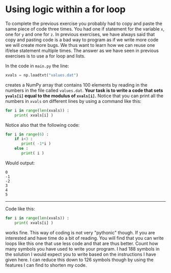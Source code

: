 # Using logic within a for loop

To complete the previous exercise you probably had to copy and paste the same piece of code three times.  You had one if statement for the variable `x`, one for `y` and one for `z`.  In previous exercises, we have always said that copy and pasting code is a bad way to program as if we write more code we will create more bugs.  We thus want to learn how we can reuse one if/else statement multiple times.  The answer as we have seen in previous exercises is to use a for loop and lists. 

In the code in `main.py` the line:

```python
xvals = np.loadtxt("values.dat")
```

creates a NumPy array that contains 100 elements by reading in the numbers in the file called `values.dat`.  __Your task is to write a code that sets `yvals[i]` equal to the modulus of `xvals[i]`.__  Notice that you can print all the numbers in `xvals` on different lines by using a command like this:

```python
for i in range(len(xvals)) :
    print( xvals[i] )
```

Notice also that the following code:

```python
for i in range(6) :
    if i<3 : 
       print( -1*i )
    else :
       print( i )
```       

Would output:

````
0
-1
-2
3
4
5
````

****
Code like this:

```python
for i in range(len(xvals)) :
    print( xvals[i] )
```

works fine.  This way of coding is not very "pythonic" though.  If you are interested and have time do a bit of reading.  You will find that you can write loops like this one that use less code and that are thus better.  Count how many symbols you have used to write your program.   I had 188 symbols in the solution I would expect you to write based on the instructions I have given here.  I can reduce this down to 126 symbols though by using the features I can find to shorten my code. 

    
